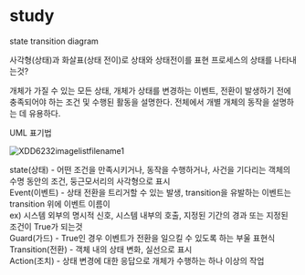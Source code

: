 # study

state transition diagram

사각형(상태)과 화살표(상태 전이)로 상태와 상태전이를 표현
프로세스의 상태를 나타내는것?

개체가 가질 수 있는 모든 상태, 개체가 상태를 변경하는 이벤트, 전환이 발생하기 전에 충족되어야 하는 조건 및 수행된 활동을 설명한다.
전체에서 개별 개체의 동작을 설명하는 데 유용하다.


UML 표기법

![XDD6232imagelistfilename1](https://user-images.githubusercontent.com/89113823/132148379-8aab49f5-3ea2-43b4-a357-81b6bf2c0cbd.jpg)


state(상태) - 어떤 조건을 만족시키거나, 동작을 수행하거나, 사건을 기다리는 객체의 수명 동안의 조건, 둥근모서리의 사각형으로 표시   
Event(이벤트) - 상태 전환을 트리거할 수 있는 발생, transition을 유발하는 이벤트는 transition 위에 이벤트 이름이   
ex) 시스템 외부의 명시적 신호, 시스템 내부의 호출, 지정된 기간의 경과 또는 지정된 조건이 True가 되는것  
Guard(가드) - True인 경우 이벤트가 전환을 일으킬 수 있도록 하는 부울 표현식  
Transition(전환) - 객체 내의 상태 변화, 실선으로 표시  
Action(조치) - 상태 변경에 대한 응답으로 개체가 수행하는 하나 이상의 작업  
